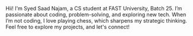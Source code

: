 Hii! I'm Syed Saad Najam, a CS student at FAST University, Batch 25. I’m passionate about coding, problem-solving, and exploring new tech. When I’m not coding, I love playing chess, which sharpens my strategic thinking. Feel free to explore my projects, and let's connect!
